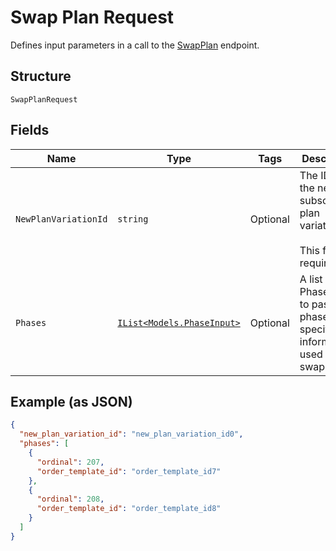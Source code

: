 
# Swap Plan Request

Defines input parameters in a call to the
[SwapPlan](../../doc/api/subscriptions.md#swap-plan) endpoint.

## Structure

`SwapPlanRequest`

## Fields

| Name | Type | Tags | Description |
|  --- | --- | --- | --- |
| `NewPlanVariationId` | `string` | Optional | The ID of the new subscription plan variation.<br><br>This field is required. |
| `Phases` | [`IList<Models.PhaseInput>`](../../doc/models/phase-input.md) | Optional | A list of PhaseInputs, to pass phase-specific information used in the swap. |

## Example (as JSON)

```json
{
  "new_plan_variation_id": "new_plan_variation_id0",
  "phases": [
    {
      "ordinal": 207,
      "order_template_id": "order_template_id7"
    },
    {
      "ordinal": 208,
      "order_template_id": "order_template_id8"
    }
  ]
}
```

